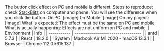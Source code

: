 The button click effect on PC and mobile is different. Steps to reproduce: check [StackBlitz](https://stackblitz-starters-klqt9b.stackblitz.io) on computer and phone. You will see the difference when you click the button. On PC: [image] On Mobile: [image] On my project: [image] What is expected: The effect must be the same on PC and mobile What is actually happening: Effects are not uniform on PC and mobile. | Environment | Info | | ----------- | ---------------------------------- | | antd | 5.7.3 | | React | 18.2.0 | | System | Macbook Air M1 2020 - macOS 13.3.1 | | Browser | Chrome 112.0.5615.137 | <!-- generated by ant-design-issue-helper. DO NOT REMOVE -->
